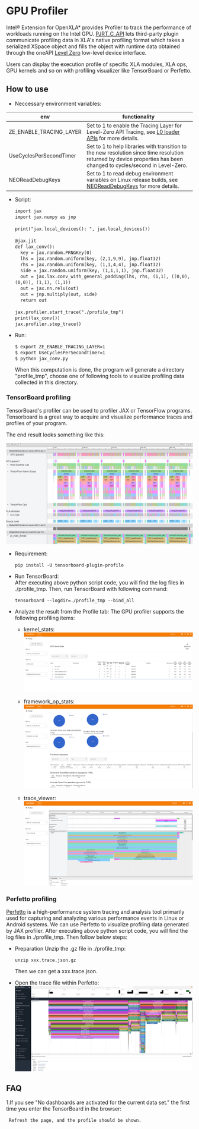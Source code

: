 # GPU Profiler

Intel® Extension for OpenXLA* provides Profiler to track the performance of workloads running on the Intel GPU. [PJRT_C_API](https://github.com/openxla/xla/blob/main/xla/backends/profiler/plugin/profiler_c_api.h) lets third-party plugin communicate profiling data in XLA's native profiling format which takes a serialized XSpace object and fills the object with runtime data obtained through the oneAPI [Level Zero](https://www.intel.com/content/www/us/en/developer/articles/technical/using-oneapi-level-zero-interface.html) low-level device interface.

Users can display the execution profile of specific XLA modules, XLA ops, GPU kernels and so on with profiling visualizer like TensorBoard or Perfetto.

## How to use
* Neccessary environment variables:

| env | functionality |
| --- | --- |
| ZE_ENABLE_TRACING_LAYER | Set to 1 to enable the Tracing Layer for Level-Zero API Tracing, see [L0 loader APIs](https://github.com/oneapi-src/level-zero/blob/77d092e314365cc54b9b873a47210a799ed5a77c/doc/loader_api.md?plain=1#L40) for more details. |
| UseCyclesPerSecondTimer | Set to 1 to help libraries with transition to the new resolution since time resolution returned by device properties has been changed to cycles/second in Level-Zero. |
| NEOReadDebugKeys | Set to 1 to read debug environment variables on Linux release builds, see [NEOReadDebugKeys](https://github.com/intel/compute-runtime/blob/master/FAQ.md#how-can-i-enable-reading-debug-environment-variables-on-linux-release-builds) for more details. |

* Script:
  ```
  import jax
  import jax.numpy as jnp

  print("jax.local_devices(): ", jax.local_devices())

  @jax.jit
  def lax_conv():
    key = jax.random.PRNGKey(0)
    lhs = jax.random.uniform(key, (2,1,9,9), jnp.float32)
    rhs = jax.random.uniform(key, (1,1,4,4), jnp.float32)
    side = jax.random.uniform(key, (1,1,1,1), jnp.float32)
    out = jax.lax.conv_with_general_padding(lhs, rhs, (1,1), ((0,0),(0,0)), (1,1), (1,1))
    out = jax.nn.relu(out)
    out = jnp.multiply(out, side)
    return out

  jax.profiler.start_trace("./profile_tmp")
  print(lax_conv())
  jax.profiler.stop_trace()
  ```

* Run:
  ```
  $ export ZE_ENABLE_TRACING_LAYER=1
  $ export UseCyclesPerSecondTimer=1
  $ python jax_conv.py
  ```
  When this computation is done, the program will generate a directory "profile_tmp", choose one of following tools to visualize profiling data collected in this directory.

### TensorBoard profiling
TensorBoard's profiler can be used to profiler JAX or TensorFlow programs. Tensorboard is a great way to acquire and visualize performance traces and profiles of your program. 

The end result looks something like this:
<p align="center">
  <img src="images/tensorboard_profile.png" alt="tensorboard_profile.png" />
</p>


* Requirement:
  ```
  pip install -U tensorboard-plugin-profile
  ```

* Run TensorBoard:  
  After executing above python script code, you will find the log files in ./profile_tmp. Then, run TensorBoard with following command:  
  ```
  tensorboard --logdir=./profile_tmp --bind_all
  ```

* Analyze the result from the Profile tab:
The GPU profiler supports the following profiling items:
  * kernel_stats:
  ![image](images/tensorboard_profile_kernelstats.png)
  * framework_op_stats:
  ![image](images/tensorboard_profile_opstats.png)

  * trace_viewer:
  ![image](images/tensorboard_profile_traceview.png)


### Perfetto profiling
[Perfetto](https://ui.perfetto.dev/) is a high-performance system tracing and analysis tool primarily used for capturing and analyzing various performance events in Linux or Android systems. We can use Perfetto to visualize profiling data generated by JAX profiler.
After executing above python script code, you will find the log files in ./profile_tmp. Then follow below steps:
* Preparation
  Unzip the .gz file in ./profile_tmp:
  ```
  unzip xxx.trace.json.gz
  ```
  Then we can get a xxx.trace.json.

* Open the trace file within Perfetto:
  ![image](images/perfetto_profile.png)

## FAQ
  1.If you see "No dashboards are activated for the current data set." the first time you enter the TensorBoard in the browser:
  
     Refresh the page, and the profile should be shown.
